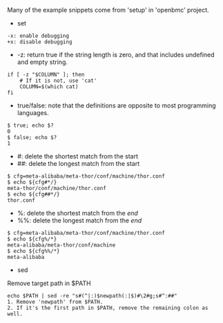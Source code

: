 Many of the example snippets come from 'setup' in 'openbmc' project. 

- set

```
-x: enable debugging
+x: disable debugging
```

- -z: return true if the string length is zero, and that includes undefined and empty string.
```
if [ -z "$COLUMN" ]; then
    # If it is not, use 'cat'
    COLUMN=$(which cat)
fi
```

- true/false: note that the definitions are opposite to most programming languages.
```
$ true; echo $?
0
$ false; echo $?
1
```

- #: delete the shortest match from the start
- ##: delete the longest match from the start
```
$ cfg=meta-alibaba/meta-thor/conf/machine/thor.conf
$ echo ${cfg#*/}
meta-thor/conf/machine/thor.conf
$ echo ${cfg##*/}
thor.conf
```

- %: delete the shortest match from the _end_
- %%: delete the longest match from the _end_
```
$ cfg=meta-alibaba/meta-thor/conf/machine/thor.conf
$ echo ${cfg%/*}
meta-alibaba/meta-thor/conf/machine
$ echo ${cfg%%/*}
meta-alibaba
```

- sed

Remove target path in $PATH
```
echo $PATH | sed -re "s#(^|:)$newpath(:|$)#\2#g;s#^:##"
1. Remove 'newpath' from $PATH.
2. If it's the first path in $PATH, remove the remaining colon as well.
```

